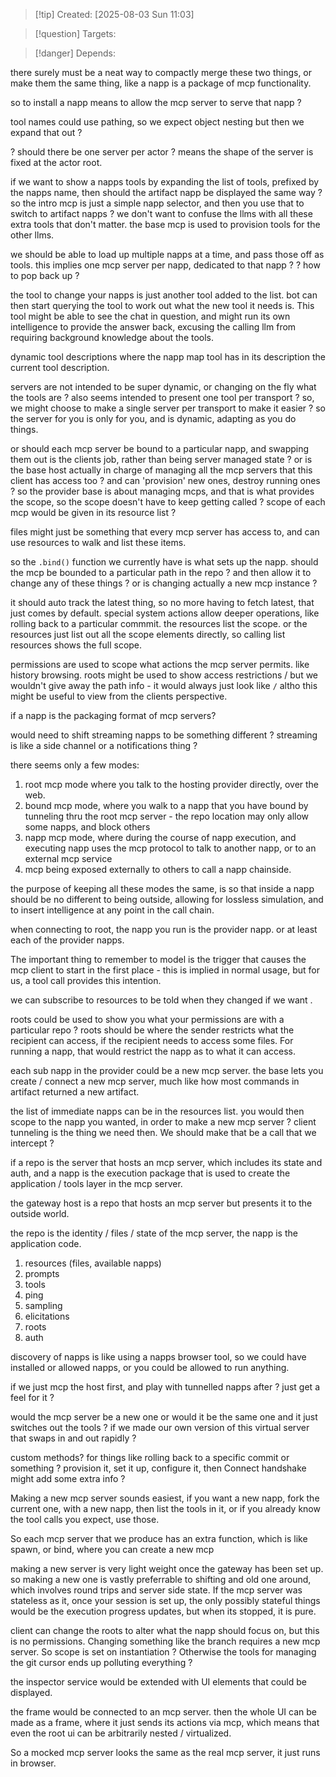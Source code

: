 
>[!tip] Created: [2025-08-03 Sun 11:03]

>[!question] Targets: 

>[!danger] Depends: 

there surely must be a neat way to compactly merge these two things, or make them the same thing, like a napp is a package of mcp functionality.

so to install a napp means to allow the mcp server to serve that napp ?

tool names could use pathing, so we expect object nesting but then we expand that out ?

? should there be one server per actor ? means the shape of the server is fixed at the actor root.

if we want to show a napps tools by expanding the list of tools, prefixed by the napps name, then should the artifact napp be displayed the same way ?
so the intro mcp is just a simple napp selector, and then you use that to switch to artifact napps ?
we don't want to confuse the llms with all these extra tools that don't matter.
the base mcp is used to provision tools for the other llms.

we should be able to load up multiple napps at a time, and pass those off as tools.
this implies one mcp server per napp, dedicated to that napp ?
? how to pop back up ?

the tool to change your napps is just another tool added to the list.
bot can then start querying the tool to work out what the new tool it needs is.  This tool might be able to see the chat in question, and might run its own intelligence to provide the answer back, excusing the calling llm from requiring background knowledge about the tools.

dynamic tool descriptions where the napp map tool has in its description the current tool description.

servers are not intended to be super dynamic, or changing on the fly what the tools are ?
also seems intended to present one tool per transport ?
so, we might choose to make a single server per transport to make it easier ?
so the server for you is only for you, and is dynamic, adapting as you do things.

or should each mcp server be bound to a particular napp, and swapping them out is the clients job, rather than being server managed state ?
or is the base host actually in charge of managing all the mcp servers that this client has access too ?  and can 'provision' new ones, destroy running ones ?
so the provider base is about managing mcps, and that is what provides the scope, so the scope doesn't have to keep getting called ?
scope of each mcp would be given in its resource list ?

files might just be something that every mcp server has access to, and can use resources to walk and list these items.

so the `.bind()` function we currently have is what sets up the napp.
should the mcp be bounded to a particular path in the repo ? and then allow it to change any of these things ? or is changing actually a new mcp instance ?

it should auto track the latest thing, so no more having to fetch latest, that just comes by default.
special system actions allow deeper operations, like rolling back to a particular commmit.
the resources list the scope. or the resources just list out all the scope elements directly, so calling list resources shows the full scope.

permissions are used to scope what actions the mcp server permits.  like history browsing.
roots might be used to show access restrictions / but we wouldn't give away the path info - it would always just look like `/` altho this might be useful to view from the clients perspective.

if a napp is the packaging format of mcp servers?

would need to shift streaming napps to be something different ? streaming is like a side channel or a notifications thing ?

there seems only a few modes:
1. root mcp mode where you talk to the hosting provider directly, over the web.
2. bound mcp mode, where you walk to a napp that you have bound by tunneling thru the root mcp server - the repo location may only allow some napps, and block others
3. napp mcp mode, where during the course of napp execution, and executing napp uses the mcp protocol to talk to another napp, or to an external mcp service
4. mcp being exposed externally to others to call a napp chainside.

the purpose of keeping all these modes the same, is so that inside a napp should be no different to being outside, allowing for lossless simulation, and to insert intelligence at any point in the call chain.

when connecting to root, the napp you run is the provider napp.  or at least each of the provider napps.

The important thing to remember to model is the trigger that causes the mcp client to start in the first place - this is implied in normal usage, but for us, a tool call provides this intention.

we can subscribe to resources to be told when they changed if we want .

roots could be used to show you what your permissions are with a particular repo ?
roots should be where the sender restricts what the recipient can access, if the recipient needs to access some files.  For running a napp, that would restrict the napp as to what it can access.

each sub napp in the provider could be a new mcp server.
the base lets you create / connect a new mcp server, much like how most commands in artifact returned a new artifact.

the list of immediate napps can be in the resources list.  you would then scope to the napp you wanted, in order to make a new mcp server ?
client tunneling is the thing we need then.  We should make that be a call that we intercept ?

if a repo is the server that hosts an mcp server, which includes its state and auth, and a napp is the execution package that is used to create the application / tools layer in the mcp server.
	
the gateway host is a repo that hosts an mcp server but presents it to the outside world.

the repo is the identity / files / state of the mcp server, the napp is the application code.

1. resources (files, available napps)
2. prompts
3. tools
4. ping
5. sampling
6. elicitations
7. roots
8. auth

discovery of napps is like using a napps browser tool, so we could have installed or allowed napps, or you could be allowed to run anything.

if we just mcp the host first, and play with tunnelled napps after ? just get a feel for it ?

would the mcp server be a new one or would it be the same one and it just switches out the tools ?
if we made our own version of this virtual server that swaps in and out rapidly ?

custom methods? for things like rolling back to a specific commit or something ?
provision it, set it up, configure it, then
Connect handshake might add some extra info ?

Making a new mcp server sounds easiest, if you want a new napp, fork the current one, with a new napp, then list the tools in it, or if you already know the tool calls you expect, use those.

So each mcp server that we produce has an extra function, which is like spawn, or bind, where you can create a new mcp 

making a new server is very light weight once the gateway has been set up.  so making a new one is vastly preferrable to shifting and old one around, which involves round trips and server side state.  If the mcp server was stateless as it, once your session is set up, the only possibly stateful things would be the execution progress updates, but when its stopped, it is pure.

client can change the roots to alter what the napp should focus on, but this is no permissions.  Changing something like the branch requires a new mcp server.  So scope is set on instantiation ?
Otherwise the tools for managing the git cursor ends up polluting everything ?

the inspector service would be extended with UI elements that could be displayed.

the frame would be connected to an mcp server.
then the whole UI can be made as a frame, where it just sends its actions via mcp, which means that even the root ui can be arbitrarily nested / virtualized.

So a mocked mcp server looks the same as the real mcp server, it just runs in browser.